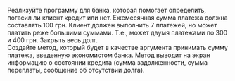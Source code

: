 ﻿Реализуйте программу для банка, которая помогает определить, погасил ли клиент кредит или нет. 
Ежемесячная сумма платежа должна составлять 100 грн.
Клиент должен выполнить 7 платежей, но может платить реже большими суммами. Т.е., может двумя платежами по 300 и 400 грн.
Закрыть весь долг.   
Создайте метод, который будет в качестве аргумента принимать сумму платежа, введенную экономистом банка. 
Метод выводит на экран информацию о состоянии кредита (сумма задолженности, сумма переплаты, сообщение об отсутствии долга). 